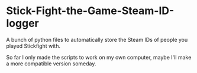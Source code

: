 # Stick-Fight-the-Game-Steam-ID-logger
A bunch of python files to automatically store the Steam IDs of people you played Stickfight with.

So far I only made the scripts to work on my own computer, maybe I'll make a more compatible version someday.

